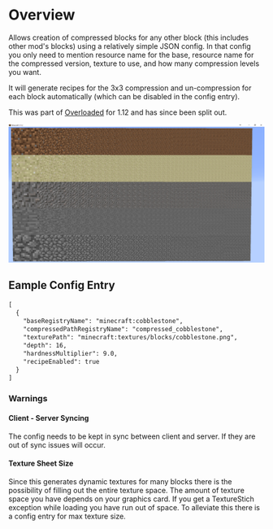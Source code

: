 # Overview
Allows creation of compressed blocks for any other block (this includes other mod's blocks) using a relatively simple
JSON config. In that config you only need to mention resource name for the base, resource name for the compressed
version, texture to use, and how many compression levels you want.

It will generate recipes for the 3x3 compression and un-compression for each block automatically (which can be disabled in the config entry).

This was part of [Overloaded](https://www.curseforge.com/minecraft/mc-mods/overloaded) for 1.12 and has since been split out.  

![InGame Example](https://raw.githubusercontent.com/CJ-MC-Mods/Online-Resources/master/IBHSTD/blocks/Compressed_Blocks.png "Compressed Blocks")

## Eample Config Entry
```
[
  {
    "baseRegistryName": "minecraft:cobblestone",
    "compressedPathRegistryName": "compressed_cobblestone",
    "texturePath": "minecraft:textures/blocks/cobblestone.png",
    "depth": 16,
    "hardnessMultiplier": 9.0,
    "recipeEnabled": true
  }
]
```

### Warnings

#### Client - Server Syncing
The config needs to be kept in sync between client and server. If they are out of sync issues will occur.

#### Texture Sheet Size
Since this generates dynamic textures for many blocks there is the possibility of filling out the entire texture space.
The amount of texture space you have depends on your graphics card. If you get a TextureStich exception while loading
you have run out of space. To alleviate this there is a config entry for max texture size.
